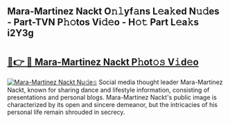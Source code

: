## Mara-Martinez Nackt O𝚗𝚕yf𝚊ns L𝚎a𝚔ed N𝚞𝚍es - Part-TVN P𝚑𝚘tos Vi𝚍𝚎o - H𝚘𝚝 Part L𝚎a𝚔s i2Y3g

# <h2><a href="http://kfazca.oniu.top/?m=Mara-Martinez+Nackt">🔗👉 🔴 Mara-Martinez Nackt P𝚑ot𝚘𝚜 V𝚒d𝚎o</a></h2>

[![Mara-Martinez Nackt Nu𝚍e𝚜](https://i.imgur.com/0qMVB7G.gif)](http://kfazca.oniu.top/?m=Mara-Martinez+Nackt)
Social media thought leader Mara-Martinez Nackt, known for sharing dance and lifestyle information, consisting of presentations and personal blogs. Mara-Martinez Nackt's public image is characterized by its open and sincere demeanor, but the intricacies of his personal life remain shrouded in secrecy.  
